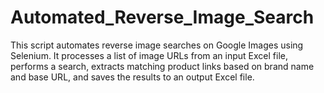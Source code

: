 # Automated_Reverse_Image_Search
This script automates reverse image searches on Google Images using Selenium. It processes a list of image URLs from an input Excel file, performs a search, extracts matching product links based on brand name and base URL, and saves the results to an output Excel file. 
